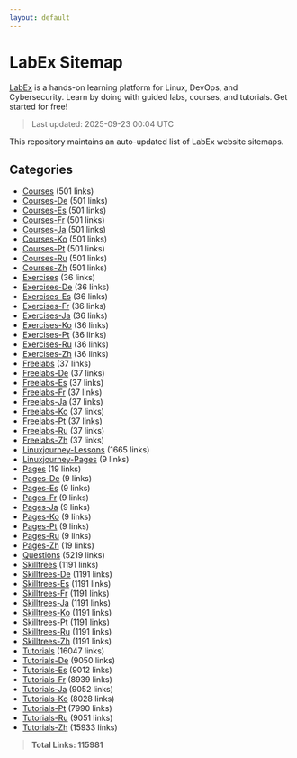 ```yaml
---
layout: default
---
```


# LabEx Sitemap

[LabEx](https://labex.io) is a hands-on learning platform for Linux, DevOps, and Cybersecurity. Learn by doing with guided labs, courses, and tutorials. Get started for free!

> Last updated: 2025-09-23 00:04 UTC

This repository maintains an auto-updated list of LabEx website sitemaps.

## Categories

- [Courses](categories/courses.md) (501 links)
- [Courses-De](categories/courses-de.md) (501 links)
- [Courses-Es](categories/courses-es.md) (501 links)
- [Courses-Fr](categories/courses-fr.md) (501 links)
- [Courses-Ja](categories/courses-ja.md) (501 links)
- [Courses-Ko](categories/courses-ko.md) (501 links)
- [Courses-Pt](categories/courses-pt.md) (501 links)
- [Courses-Ru](categories/courses-ru.md) (501 links)
- [Courses-Zh](categories/courses-zh.md) (501 links)
- [Exercises](categories/exercises.md) (36 links)
- [Exercises-De](categories/exercises-de.md) (36 links)
- [Exercises-Es](categories/exercises-es.md) (36 links)
- [Exercises-Fr](categories/exercises-fr.md) (36 links)
- [Exercises-Ja](categories/exercises-ja.md) (36 links)
- [Exercises-Ko](categories/exercises-ko.md) (36 links)
- [Exercises-Pt](categories/exercises-pt.md) (36 links)
- [Exercises-Ru](categories/exercises-ru.md) (36 links)
- [Exercises-Zh](categories/exercises-zh.md) (36 links)
- [Freelabs](categories/freelabs.md) (37 links)
- [Freelabs-De](categories/freelabs-de.md) (37 links)
- [Freelabs-Es](categories/freelabs-es.md) (37 links)
- [Freelabs-Fr](categories/freelabs-fr.md) (37 links)
- [Freelabs-Ja](categories/freelabs-ja.md) (37 links)
- [Freelabs-Ko](categories/freelabs-ko.md) (37 links)
- [Freelabs-Pt](categories/freelabs-pt.md) (37 links)
- [Freelabs-Ru](categories/freelabs-ru.md) (37 links)
- [Freelabs-Zh](categories/freelabs-zh.md) (37 links)
- [Linuxjourney-Lessons](categories/linuxjourney-lessons.md) (1665 links)
- [Linuxjourney-Pages](categories/linuxjourney-pages.md) (9 links)
- [Pages](categories/pages.md) (19 links)
- [Pages-De](categories/pages-de.md) (9 links)
- [Pages-Es](categories/pages-es.md) (9 links)
- [Pages-Fr](categories/pages-fr.md) (9 links)
- [Pages-Ja](categories/pages-ja.md) (9 links)
- [Pages-Ko](categories/pages-ko.md) (9 links)
- [Pages-Pt](categories/pages-pt.md) (9 links)
- [Pages-Ru](categories/pages-ru.md) (9 links)
- [Pages-Zh](categories/pages-zh.md) (19 links)
- [Questions](categories/questions.md) (5219 links)
- [Skilltrees](categories/skilltrees.md) (1191 links)
- [Skilltrees-De](categories/skilltrees-de.md) (1191 links)
- [Skilltrees-Es](categories/skilltrees-es.md) (1191 links)
- [Skilltrees-Fr](categories/skilltrees-fr.md) (1191 links)
- [Skilltrees-Ja](categories/skilltrees-ja.md) (1191 links)
- [Skilltrees-Ko](categories/skilltrees-ko.md) (1191 links)
- [Skilltrees-Pt](categories/skilltrees-pt.md) (1191 links)
- [Skilltrees-Ru](categories/skilltrees-ru.md) (1191 links)
- [Skilltrees-Zh](categories/skilltrees-zh.md) (1191 links)
- [Tutorials](categories/tutorials.md) (16047 links)
- [Tutorials-De](categories/tutorials-de.md) (9050 links)
- [Tutorials-Es](categories/tutorials-es.md) (9012 links)
- [Tutorials-Fr](categories/tutorials-fr.md) (8939 links)
- [Tutorials-Ja](categories/tutorials-ja.md) (9052 links)
- [Tutorials-Ko](categories/tutorials-ko.md) (8028 links)
- [Tutorials-Pt](categories/tutorials-pt.md) (7990 links)
- [Tutorials-Ru](categories/tutorials-ru.md) (9051 links)
- [Tutorials-Zh](categories/tutorials-zh.md) (15933 links)

> **Total Links: 115981**
